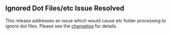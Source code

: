 <!--
template: articlepage
title: Trio v0.0.6 | Trio Blog
appendToTarget: true
category: releases
tag: v0.0.6
articleTitle: Trio v0.0.6
-->
## Ignored Dot Files/etc Issue Resolved

This release addresses an issue which would cause etc folder processing to ignore dot files. Please see the <a target="_blank" href="https://github.com/4awpawz/trio/tree/master#v006">changelog</a> for details.
<!-- end -->